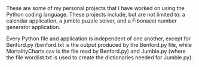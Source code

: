 ##

These are some of my personal projects that I have worked on using the Python coding language. These projects include, but are not limited to: a calendar application, a jumble puzzle solver, and a Fibonacci number generator application.

Every Python file and application is independent of one another, except for Benford.py (benford.txt is the output produced by the Benford.py file, while MortalityCharts.csv is the file read by Benford.py) and Jumble.py (where the file wordlist.txt is used to create the dictionaries needed for Jumble.py).

##
